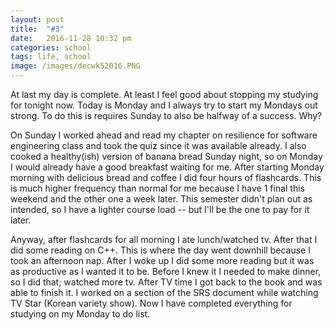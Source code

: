 ```yaml
---
layout: post
title:  "#3"
date:   2016-11-28 10:32 pm
categories: school
tags: life, school
image: /images/decwk52016.PNG
---
```

At last my day is complete. At least I feel good about stopping my studying for tonight now. Today is Monday and I always try to start my Mondays out strong. To do this is requires Sunday to also be halfway of a success. Why?

On Sunday I worked ahead and read my chapter on resilience for software engineering class and took the quiz since it was available already. I also cooked a healthy(ish) version of banana bread Sunday night, so on Monday I would already have a good breakfast waiting for me. After starting Monday morning with delicious bread and coffee I did four hours of flashcards. This is much higher frequency than normal for me because I have 1 final this weekend and the other one a week later. This semester didn't plan out as intended, so I have a lighter course load -- but I'll be the one to pay for it later.

Anyway, after flashcards for all morning I ate lunch/watched tv. After that I did some reading on C++. This is where the day went downhill because I took an afternoon nap. After I woke up I did some more reading but it was as productive as I wanted it to be. Before I knew it I needed to make dinner, so I did that; watched more tv. After TV time I got back to the book and was able to finish it. I worked on a section of the SRS document while watching TV Star (Korean variety show). Now I have completed everything for studying on my Monday to do list. 


[jekyll]:      http://jekyllrb.com
[jekyll-gh]:   https://github.com/jekyll/jekyll
[jekyll-help]: https://github.com/jekyll/jekyll-help
